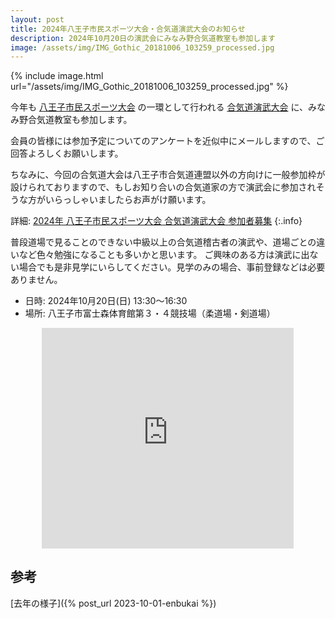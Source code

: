 ```yaml
---
layout: post
title: 2024年八王子市民スポーツ大会・合気道演武大会のお知らせ
description: 2024年10月20日の演武会にみなみ野合気道教室も参加します
image: /assets/img/IMG_Gothic_20181006_103259_processed.jpg
---
```

{% include image.html url="/assets/img/IMG_Gothic_20181006_103259_processed.jpg" %}

今年も [八王子市民スポーツ大会](https://www.city.hachioji.tokyo.jp/kurashi/kyoiku/004/003/003/p033510.html) の一環として行われる [合気道演武大会](https://sites.google.com/view/2024-hachioji-aikido-enbukai/) に、みなみ野合気道教室も参加します。

会員の皆様には参加予定についてのアンケートを近似中にメールしますので、ご回答よろしくお願いします。

ちなみに、今回の合気道大会は八王子市合気道連盟以外の方向けに一般参加枠が設けられておりますので、もしお知り合いの合気道家の方で演武会に参加されそうな方がいらっしゃいましたらお声がけ願います。

詳細: [2024年 八王子市民スポーツ大会 合気道演武大会 参加者募集](https://sites.google.com/view/2024-hachioji-aikido-enbukai/)
{:.info}

普段道場で見ることのできない中級以上の合気道稽古者の演武や、道場ごとの違いなど色々勉強になることも多いかと思います。
ご興味のある方は演武に出ない場合でも是非見学にいらしてください。見学のみの場合、事前登録などは必要ありません。

- 日時: 2024年10月20日(日) 13:30〜16:30
- 場所: 八王子市富士森体育館第３・４競技場（柔道場・剣道場）

<div style="position:relative;width:80%;padding-top:70%;margin:0 auto;">
<iframe src="https://www.google.com/maps/embed?pb=!1m18!1m12!1m3!1d3242.080917084045!2d139.32002807615464!3d35.65037797259721!2m3!1f0!2f0!3f0!3m2!1i1024!2i768!4f13.1!3m3!1m2!1s0x60191c2ad389a29b%3A0x5bd980fb9a1b2ccc!2z5a-M5aOr5qOu5L2T6IKy6aSo!5e0!3m2!1sja!2sjp!4v1695739391839!5m2!1sja!2sjp" style="position:absolute;width:100%;height:100%;top:0;left:0;border:0;" allowfullscreen="" loading="lazy" referrerpolicy="no-referrer-when-downgrade"></iframe>
</div>

## 参考

[去年の様子]({% post_url 2023-10-01-enbukai %})
